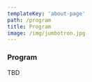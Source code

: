 ```yaml
---
templateKey: 'about-page'
path: /program
title: Program
image: /img/jumbotron.jpg
---
```

### Program
<!--
### Session I 9:00-12:30 (Live, Friday, May 20)


A
-->
TBD
